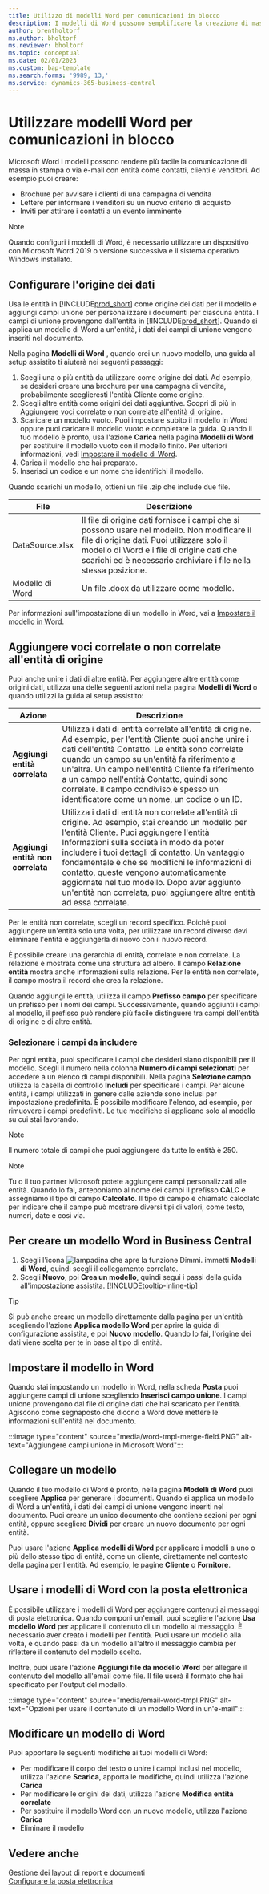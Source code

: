 ```yaml
---
title: Utilizzo di modelli Word per comunicazioni in blocco
description: I modelli di Word possono semplificare la creazione di massa di documenti personalizzati per entità specifiche.
author: brentholtorf
ms.author: bholtorf
ms.reviewer: bholtorf
ms.topic: conceptual
ms.date: 02/01/2023
ms.custom: bap-template
ms.search.forms: '9989, 13,'
ms.service: dynamics-365-business-central
---
```


# Utilizzare modelli Word per comunicazioni in blocco

Microsoft Word i modelli possono rendere più facile la comunicazione di massa in stampa o via e-mail con entità come contatti, clienti e venditori. Ad esempio puoi creare:

* Brochure per avvisare i clienti di una campagna di vendita
* Lettere per informare i venditori su un nuovo criterio di acquisto
* Inviti per attirare i contatti a un evento imminente

> [!NOTE]
> Quando configuri i modelli di Word, è necessario utilizzare un dispositivo con Microsoft Word 2019 o versione successiva e il sistema operativo Windows installato.

## Configurare l'origine dei dati

Usa le entità in [!INCLUDE[prod_short](includes/prod_short.md)] come origine dei dati per il modello e aggiungi campi unione per personalizzare i documenti per ciascuna entità. I campi di unione provengono dall'entità in [!INCLUDE[prod_short](includes/prod_short.md)]. Quando si applica un modello di Word a un'entità, i dati dei campi di unione vengono inseriti nel documento.

Nella pagina **Modelli di Word** , quando crei un nuovo modello, una guida al setup assistito ti aiuterà nei seguenti passaggi:

1. Scegli una o più entità da utilizzare come origine dei dati. Ad esempio, se desideri creare una brochure per una campagna di vendita, probabilmente sceglieresti l'entità Cliente come origine.
2. Scegli altre entità come origini dei dati aggiuntive. Scopri di più in [Aggiungere voci correlate o non correlate all'entità di origine](#add-entries-that-are-related-or-unrelated-to-the-source-entity).
3. Scaricare un modello vuoto. Puoi impostare subito il modello in Word oppure puoi caricare il modello vuoto e completare la guida. Quando il tuo modello è pronto, usa l'azione **Carica** nella pagina **Modelli di Word** per sostituire il modello vuoto con il modello finito. Per ulteriori informazioni, vedi [Impostare il modello di Word](#set-up-the-template-in-word).
4. Carica il modello che hai preparato.
5. Inserisci un codice e un nome che identifichi il modello.

Quando scarichi un modello, ottieni un file .zip che include due file.

|File  |Descrizione  |
|---------|---------|
|DataSource.xlsx     | Il file di origine dati fornisce i campi che si possono usare nel modello. Non modificare il file di origine dati. Puoi utilizzare solo il modello di Word e i file di origine dati che scarichi ed è necessario archiviare i file nella stessa posizione.     |
|Modello di Word     | Un file .docx da utilizzare come modello.        |

Per informazioni sull'impostazione di un modello in Word, vai a [Impostare il modello in Word](#set-up-the-template-in-word).

## Aggiungere voci correlate o non correlate all'entità di origine

Puoi anche unire i dati di altre entità. Per aggiungere altre entità come origini dati, utilizza una delle seguenti azioni nella pagina **Modelli di Word** o quando utilizzi la guida al setup assistito:

|Azione  |Descrizione  |
|---------|---------|
|**Aggiungi entità correlata**  | Utilizza i dati di entità correlate all'entità di origine. Ad esempio, per l'entità Cliente puoi anche unire i dati dell'entità Contatto. Le entità sono correlate quando un campo su un'entità fa riferimento a un'altra. Un campo nell'entità Cliente fa riferimento a un campo nell'entità Contatto, quindi sono correlate. Il campo condiviso è spesso un identificatore come un nome, un codice o un ID.        |
|**Aggiungi entità non correlata**| Utilizza i dati di entità non correlate all'entità di origine. Ad esempio, stai creando un modello per l'entità Cliente. Puoi aggiungere l'entità Informazioni sulla società in modo da poter includere i tuoi dettagli di contatto. Un vantaggio fondamentale è che se modifichi le informazioni di contatto, queste vengono automaticamente aggiornate nel tuo modello. Dopo aver aggiunto un'entità non correlata, puoi aggiungere altre entità ad essa correlate.         |

Per le entità non correlate, scegli un record specifico. Poiché puoi aggiungere un'entità solo una volta, per utilizzare un record diverso devi eliminare l'entità e aggiungerla di nuovo con il nuovo record.

È possibile creare una gerarchia di entità, correlate e non correlate. La relazione è mostrata come una struttura ad albero. Il campo **Relazione entità** mostra anche informazioni sulla relazione. Per le entità non correlate, il campo mostra il record che crea la relazione.

Quando aggiungi le entità, utilizza il campo **Prefisso campo** per specificare un prefisso per i nomi dei campi. Successivamente, quando aggiunti i campi al modello, il prefisso può rendere più facile distinguere tra campi dell'entità di origine e di altre entità.

### Selezionare i campi da includere

Per ogni entità, puoi specificare i campi che desideri siano disponibili per il modello. Scegli il numero nella colonna **Numero di campi selezionati** per accedere a un elenco di campi disponibili. Nella pagina **Selezione campo** utilizza la casella di controllo **Includi** per specificare i campi. Per alcune entità, i campi utilizzati in genere dalle aziende sono inclusi per impostazione predefinita. È possibile modificare l'elenco, ad esempio, per rimuovere i campi predefiniti. Le tue modifiche si applicano solo al modello su cui stai lavorando.

> [!NOTE]
> Il numero totale di campi che puoi aggiungere da tutte le entità è 250.

> [!NOTE]
> Tu o il tuo partner Microsoft potete aggiungere campi personalizzati alle entità. Quando lo fai, anteponiamo al nome dei campi il prefisso **CALC** e assegniamo il tipo di campo **Calcolato**. Il tipo di campo è chiamato calcolato per indicare che il campo può mostrare diversi tipi di valori, come testo, numeri, date e così via.

## Per creare un modello Word in Business Central

1. Scegli l'icona ![lampadina che apre la funzione Dimmi.](media/ui-search/search_small.png "Dimmi cosa vuoi fare") immetti **Modelli di Word**, quindi scegli il collegamento correlato.
2. Scegli **Nuovo**, poi **Crea un modello**, quindi segui i passi della guida all'impostazione assistita. [!INCLUDE[tooltip-inline-tip](includes/tooltip-inline-tip_md.md)]

> [!TIP]
> Si può anche creare un modello direttamente dalla pagina per un'entità scegliendo l'azione **Applica modello Word** per aprire la guida di configurazione assistita, e poi **Nuovo modello**. Quando lo fai, l'origine dei dati viene scelta per te in base al tipo di entità.

## Impostare il modello in Word

Quando stai impostando un modello in Word, nella scheda **Posta** puoi aggiungere campi di unione scegliendo **Inserisci campo unione**. I campi unione provengono dal file di origine dati che hai scaricato per l'entità. Agiscono come segnaposto che dicono a Word dove mettere le informazioni sull'entità nel documento.

:::image type="content" source="media/word-tmpl-merge-field.PNG" alt-text="Aggiungere campi unione in Microsoft Word":::

## Collegare un modello

Quando il tuo modello di Word è pronto, nella pagina **Modelli di Word** puoi scegliere **Applica** per generare i documenti. Quando si applica un modello di Word a un'entità, i dati dei campi di unione vengono inseriti nel documento. Puoi creare un unico documento che contiene sezioni per ogni entità, oppure scegliere **Dividi** per creare un nuovo documento per ogni entità.

Puoi usare l'azione **Applica modelli di Word** per applicare i modelli a uno o più dello stesso tipo di entità, come un cliente, direttamente nel contesto della pagina per l'entità. Ad esempio, le pagine **Cliente** o **Fornitore**.

## Usare i modelli di Word con la posta elettronica

È possibile utilizzare i modelli di Word per aggiungere contenuti ai messaggi di posta elettronica. Quando componi un'email, puoi scegliere l'azione **Usa modello Word** per applicare il contenuto di un modello al messaggio. È necessario aver creato i modelli per l'entità. Puoi usare un modello alla volta, e quando passi da un modello all'altro il messaggio cambia per riflettere il contenuto del modello scelto.

Inoltre, puoi usare l'azione **Aggiungi file da modello Word** per allegare il contenuto del modello all'email come file. Il file userà il formato che hai specificato per l'output del modello.

:::image type="content" source="media/email-word-tmpl.PNG" alt-text="Opzioni per usare il contenuto di un modello Word in un'e-mail":::

## Modificare un modello di Word

Puoi apportare le seguenti modifiche ai tuoi modelli di Word:

* Per modificare il corpo del testo o unire i campi inclusi nel modello, utilizza l'azione **Scarica**, apporta le modifiche, quindi utilizza l'azione **Carica**
* Per modificare le origini dei dati, utilizza l'azione **Modifica entità correlate**
* Per sostituire il modello Word con un nuovo modello, utilizza l'azione **Carica**
* Eliminare il modello

## Vedere anche

[Gestione dei layout di report e documenti](ui-manage-report-layouts.md)  
[Configurare la posta elettronica](admin-how-setup-email.md)  
